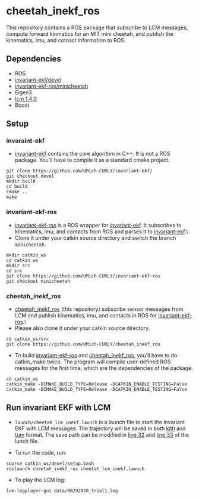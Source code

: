 # cheetah_inekf_ros
This repository contains a ROS package that subscribe to LCM messages, compute forward kinmatics for an MIT mini cheetah, and publish the kinematics, imu, and cotnact information to ROS.

## Dependencies
* ROS
* [invariant-ekf/devel](https://github.com/UMich-CURLY/invariant-ekf/tree/devel)
* [invariant-ekf-ros/minicheetah](https://github.com/UMich-CURLY/invariant-ekf-ros/tree/minicheetah)
* Eigen3
* [lcm 1.4.0](https://github.com/lcm-proj/lcm/releases/tag/v1.4.0)
* Boost

## Setup
### invaraint-ekf
* [invariant-ekf](https://github.com/UMich-CURLY/invariant-ekf/tree/devel) contains the core algorithm in C++. It is not a ROS package. You'll have to compile it as a standard cmake project.
```
git clone https://github.com/UMich-CURLY/invariant-ekf/
git checkout devel
mkdir build
cd build
cmake ..
make 
```
### invariant-ekf-ros
* [invariant-ekf-ros](https://github.com/UMich-CURLY/invariant-ekf-ros/tree/minicheetah) is a ROS wrapper for [invariant-ekf](https://github.com/UMich-CURLY/invariant-ekf/tree/devel). It subscribes to kinematics, imu, and contacts from ROS and parses it to [invariant-ekf](https://github.com/UMich-CURLY/invariant-ekf/tree/devel).\
* Clone it under your catkin source directory and switch the branch `minicheetah`.
```
mkdir catkin_ws
cd catkin_ws
mkdir src
cd src
git clone https://github.com/UMich-CURLY/invariant-ekf-ros
git checkout minicheetah
```
### cheetah_inekf_ros
* [cheetah_inekf_ros](https://github.com/UMich-CURLY/cheetah_inekf_ros) (this repository) subscribe sensor messages from LCM and publish kinematics, imu, and contacts in ROS for [invariant-ekf-ros](https://github.com/UMich-CURLY/invariant-ekf-ros/tree/minicheetah).\
* Please also clone it under your catkin source directory.
```
cd catkin_ws/src
git clone https://github.com/UMich-CURLY/cheetah_inekf_ros
```
* To build [invariant-ekf-ros](https://github.com/UMich-CURLY/invariant-ekf-ros/tree/minicheetah) and [cheetah_inekf_ros](https://github.com/UMich-CURLY/cheetah_inekf_ros), you'll have to do catkin_make twice. The program will compile user-defined ROS messages for the first time, which are the dependencies of the package.
```
cd catkin_ws
catkin_make -DCMAKE_BUILD_TYPE=Release -DCATKIN_ENABLE_TESTING=False
catkin_make -DCMAKE_BUILD_TYPE=Release -DCATKIN_ENABLE_TESTING=False
```

## Run invariant EKF with LCM
* `launch/cheetah_lcm_inekf.launch` is a launch file to start the invariant EKF with LCM messages. The trajectory will be saved in both [kitti](https://github.com/MichaelGrupp/evo/wiki/Formats#kitti---kitti-dataset-pose-format) and [tum](https://github.com/MichaelGrupp/evo/wiki/Formats#tum---tum-rgb-d-dataset-trajectory-format) format. The save path can be modified in [line 32](https://github.com/UMich-CURLY/cheetah_inekf_ros/blob/main/launch/cheetah_lcm_inekf.launch#L32) and [line 33](https://github.com/UMich-CURLY/cheetah_inekf_ros/blob/main/launch/cheetah_lcm_inekf.launch#L33) of the lunch file.

* To run the code, run:
```
source catkin_ws/devel/setup.bash
roslaunch cheetah_inekf_ros cheetah_lcm_inekf.launch
```
* To play the LCM log: 
```
lcm-logplayer-gui data/08292020_trial1.log
```
